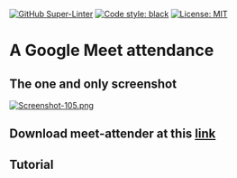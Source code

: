 [![GitHub Super-Linter](https://github.com/DanyB0/meet-attender/workflows/Lint%20Code%20Base/badge.svg)](https://github.com/marketplace/actions/super-linter)
[![Code style: black](https://img.shields.io/badge/code%20style-black-000000.svg)](https://github.com/psf/black)
[![License: MIT](https://img.shields.io/badge/License-MIT-purple.svg)](https://opensource.org/licenses/MIT)
# A Google Meet attendance

## The one and only screenshot
[![Screenshot-105.png](https://i.postimg.cc/3JsZTHjd/Screenshot-105.png)](https://postimg.cc/qzGKsS5T)

## Download meet-attender at this [link](https://drive.google.com/drive/folders/1ujqc6nLfB78Y9p8MPdD-BJuWbVIit16l?usp=sharing)

## Tutorial
